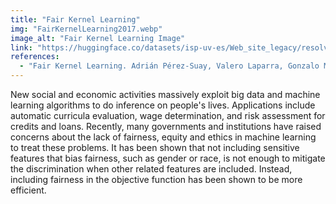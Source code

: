 ```yaml
---
title: "Fair Kernel Learning"
img: "FairKernelLearning2017.webp"
image_alt: "Fair Kernel Learning Image"
link: "https://huggingface.co/datasets/isp-uv-es/Web_site_legacy/resolve/main/code/soft_causality/FairKernelLearning2017.zip"
references:
  - "Fair Kernel Learning. Adrián Pérez-Suay, Valero Laparra, Gonzalo Mateo-García, Jordi Muñoz-Marí, Luis Gómez-Chova and Gustau Camps-Valls. ECML PKDD 2017 (Accepted)."
---
```


New social and economic activities massively exploit big data and machine learning algorithms to do inference on people's lives. Applications include automatic curricula evaluation, wage determination, and risk assessment for credits and loans. Recently, many governments and institutions have raised concerns about the lack of fairness, equity and ethics in machine learning to treat these problems. It has been shown that not including sensitive features that bias fairness, such as gender or race, is not enough to mitigate the discrimination when other related features are included. Instead, including fairness in the objective function has been shown to be more efficient.